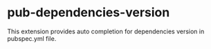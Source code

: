 # pub-dependencies-version

This extension provides auto completion for dependencies version in pubspec.yml file.

